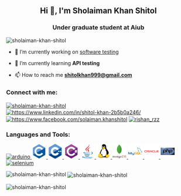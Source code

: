 <h2 align="center">Hi 👋, I'm Sholaiman Khan Shitol</h2>
<h3 align="center">Under graduate student at Aiub</h3>

<p align="left"> <img src="https://komarev.com/ghpvc/?username=sholaiman-khan-shitol&label=Profile%20views&color=0e75b6&style=flat" alt="sholaiman-khan-shitol" /> </p>

- 🔭 I’m currently working on [software testing](https://github.com/sholaiman-khan-shitol/projects/blob/main/SQT%20FINAL%20Report.pdf)

- 🌱 I’m currently learning **API testing**

- 📫 How to reach me **shitolkhan999@gmail.com**

<h3 align="left">Connect with me:</h3>
<p align="left">
<a href="https://codepen.io/sholaiman-khan-shitol" target="blank"><img align="center" src="https://raw.githubusercontent.com/rahuldkjain/github-profile-readme-generator/master/src/images/icons/Social/codepen.svg" alt="sholaiman-khan-shitol" height="30" width="40" /></a>
<a href="https://linkedin.com/in/https://www.linkedin.com/in/shitol-khan-2b5b0a246/" target="blank"><img align="center" src="https://raw.githubusercontent.com/rahuldkjain/github-profile-readme-generator/master/src/images/icons/Social/linked-in-alt.svg" alt="https://www.linkedin.com/in/shitol-khan-2b5b0a246/" height="30" width="40" /></a>
<a href="https://fb.com/https://www.facebook.com/solaiman.khanshitol" target="blank"><img align="center" src="https://raw.githubusercontent.com/rahuldkjain/github-profile-readme-generator/master/src/images/icons/Social/facebook.svg" alt="https://www.facebook.com/solaiman.khanshitol" height="30" width="40" /></a>
<a href="https://instagram.com/rishan_rzz" target="blank"><img align="center" src="https://raw.githubusercontent.com/rahuldkjain/github-profile-readme-generator/master/src/images/icons/Social/instagram.svg" alt="rishan_rzz" height="30" width="40" /></a>
</p>

<h3 align="left">Languages and Tools:</h3>
<p align="left"> <a href="https://www.arduino.cc/" target="_blank" rel="noreferrer"> <img src="https://cdn.worldvectorlogo.com/logos/arduino-1.svg" alt="arduino" width="40" height="40"/> </a> <a href="https://www.cprogramming.com/" target="_blank" rel="noreferrer"> <img src="https://raw.githubusercontent.com/devicons/devicon/master/icons/c/c-original.svg" alt="c" width="40" height="40"/> </a> <a href="https://www.w3schools.com/cpp/" target="_blank" rel="noreferrer"> <img src="https://raw.githubusercontent.com/devicons/devicon/master/icons/cplusplus/cplusplus-original.svg" alt="cplusplus" width="40" height="40"/> </a> <a href="https://www.w3schools.com/cs/" target="_blank" rel="noreferrer"> <img src="https://raw.githubusercontent.com/devicons/devicon/master/icons/csharp/csharp-original.svg" alt="csharp" width="40" height="40"/> </a> <a href="https://www.java.com" target="_blank" rel="noreferrer"> <img src="https://raw.githubusercontent.com/devicons/devicon/master/icons/java/java-original.svg" alt="java" width="40" height="40"/> </a> <a href="https://www.linux.org/" target="_blank" rel="noreferrer"> <img src="https://raw.githubusercontent.com/devicons/devicon/master/icons/linux/linux-original.svg" alt="linux" width="40" height="40"/> </a> <a href="https://www.mongodb.com/" target="_blank" rel="noreferrer"> <img src="https://raw.githubusercontent.com/devicons/devicon/master/icons/mongodb/mongodb-original-wordmark.svg" alt="mongodb" width="40" height="40"/> </a> <a href="https://www.mysql.com/" target="_blank" rel="noreferrer"> <img src="https://raw.githubusercontent.com/devicons/devicon/master/icons/mysql/mysql-original-wordmark.svg" alt="mysql" width="40" height="40"/> </a> <a href="https://www.oracle.com/" target="_blank" rel="noreferrer"> <img src="https://raw.githubusercontent.com/devicons/devicon/master/icons/oracle/oracle-original.svg" alt="oracle" width="40" height="40"/> </a> <a href="https://www.php.net" target="_blank" rel="noreferrer"> <img src="https://raw.githubusercontent.com/devicons/devicon/master/icons/php/php-original.svg" alt="php" width="40" height="40"/> </a> <a href="https://www.selenium.dev" target="_blank" rel="noreferrer"> <img src="https://raw.githubusercontent.com/detain/svg-logos/780f25886640cef088af994181646db2f6b1a3f8/svg/selenium-logo.svg" alt="selenium" width="40" height="40"/> </a> </p>

<p><img align="left" src="https://github-readme-stats.vercel.app/api/top-langs?username=sholaiman-khan-shitol&show_icons=true&locale=en&layout=compact" alt="sholaiman-khan-shitol" /></p>

<p>&nbsp;<img align="center" src="https://github-readme-stats.vercel.app/api?username=sholaiman-khan-shitol&show_icons=true&locale=en" alt="sholaiman-khan-shitol" /></p>

<p><img align="center" src="https://github-readme-streak-stats.herokuapp.com/?user=sholaiman-khan-shitol&" alt="sholaiman-khan-shitol" /></p>
